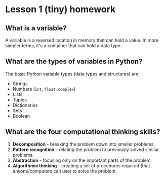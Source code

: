 # Lesson 1 (tiny) homework

## What is a variable?
A variable is a reversed location in memory that can hold a value.
In more simpler terms, it's a container that can hold a data type.

## What are the types of variables in Python?
The basic Python variable types (data types and structures) are:
  - Strings
  - Numbers (`int`, `float`, `complex`)
  - Lists
  - Tuples 
  - Dictionaries
  - Sets
  - Boolean

## What are the four computational thinking skills?
1. __Decomposition__ - breaking the problem down into smaller problems.
2. __Pattern recognition__ - relating the problem to previously solved similar problems.
3. __Abstraction__ - focusing only on the important parts of the problem.
4. __Algorithmic thinking__ - creating a set of procedures required (that anyone/computers can use) to solve the problem.
